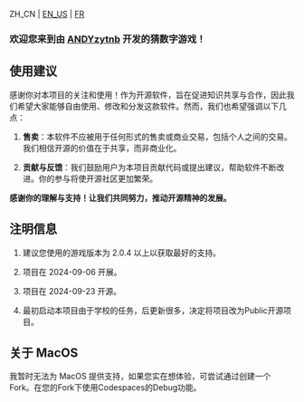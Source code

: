 ZH_CN | [EN_US](https://github.com/ANDYzytnb/GuessTheNumber/blob/main/README_EN.md) | [FR](https://github.com/ANDYzytnb/GuessTheNumber/blob/main/README_FR.md)

### 欢迎您来到由 [ANDYzytnb](https://github.com/ANDYzytnb) 开发的猜数字游戏！

## 使用建议

感谢你对本项目的关注和使用！作为开源软件，旨在促进知识共享与合作，因此我们希望大家能够自由使用、修改和分发这款软件。然而，我们也希望强调以下几点：

1. **售卖**：本软件不应被用于任何形式的售卖或商业交易，包括个人之间的交易。我们相信开源的价值在于共享，而非商业化。

2. **贡献与反馈**：我们鼓励用户为本项目贡献代码或提出建议，帮助软件不断改进。你的参与将使开源社区更加繁荣。

**感谢你的理解与支持！让我们共同努力，推动开源精神的发展。**

## 注明信息

1. 建议您使用的游戏版本为 2.0.4 以上以获取最好的支持。

2. 项目在 2024-09-06 开展。

3. 项目在 2024-09-23 开源。

4. 最初启动本项目由于学校的任务，后更新很多，决定将项目改为Public开源项目。

## 关于 MacOS

我暂时无法为 MacOS 提供支持，如果您实在想体验，可尝试通过创建一个Fork。在您的Fork下使用Codespaces的Debug功能。
